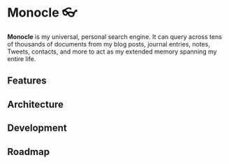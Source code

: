 # Monocle 👓

**Monocle** is my universal, personal search engine. It can query across tens of thousands of documents from my blog posts, journal entries, notes, Tweets, contacts, and more to act as my extended memory spanning my entire life.

## Features
## Architecture

## Development

## Roadmap
